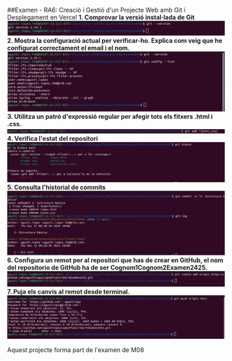 ##Examen - RA6: Creació i Gestió d'un Projecte Web amb Git i Desplegament en Vercel
**1. Comprovar la versió instal·lada de Git**
![Imatge1](img/img1.png)
**2. Mostra la configuració actual per verificar-ho. Explica com veig que he configurat correctament el email i el nom.**
![Imatge1](img/img2.png)
**3. Utilitza un patró d'expressió regular per afegir tots els fitxers .html i .css.**
![Imatge3](img/img3.png)
**4. Verifica l'estat del repositori**
![Imatge4](img/img4.png)
**5. Consulta l'historial de commits**
![Imatge5](img/img5.png)
**6. Configura un remot per al repositori que has de crear en GitHub, el nom del repositorio de GitHub ha de ser Cognom1Cognom2Examen2425.**
![Imatge6](img/img6.png)
**7. Puja els canvis al remot desde terminal.**
![Imatge7](img/img7.png)



Aquest projecte forma part de l'examen de M08
